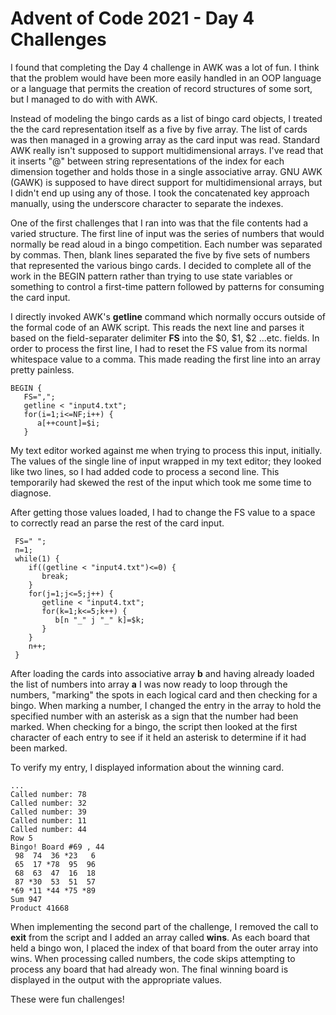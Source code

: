 # Advent of Code 2021 - Day 4 Challenges

I found that completing the Day 4 challenge in AWK was a lot of fun.  I think that the problem would have been more easily handled in an OOP language or a language that permits the creation of record structures of some sort, but I managed to do with with AWK.

Instead of modeling the bingo cards as a list of bingo card objects, I treated the the card representation itself as a five by five array.  The list of cards was then managed in a growing array as the card input was read.  Standard AWK really isn't supposed to support multidimensional arrays.  I've read that it inserts "@" between string representations of the index for each dimension together and holds those in a single associative array.  GNU AWK (GAWK) is supposed to have direct support for multidimensional arrays, but I didn't end up using any of those.  I took the concatenated key approach manually, using the underscore character to separate the indexes.

One of the first challenges that I ran into was that the file contents had a varied structure. The first line of input was the series of numbers that would normally be read aloud in a bingo competition.  Each number was separated by commas.  Then, blank lines separated the five by five sets of numbers that represented the various bingo cards. I decided to complete all of the work in the BEGIN pattern rather than trying to use state variables or something to control a first-time pattern followed by patterns for consuming the card input.

I directly invoked AWK's **getline** command which normally occurs outside of the formal code of an AWK script. This reads the next line and parses it based on the field-separater delimiter **FS** into the $0, $1, $2 ...etc. fields.  In order to process the first line, I had to reset the FS value from its normal whitespace value to a comma.  This made reading the first line into an array pretty painless.

    BEGIN {
       FS=",";
       getline < "input4.txt";
       for(i=1;i<=NF;i++) {
          a[++count]=$i;
       }

My text editor worked against me when trying to process this input, initially.  The values of the single line of input wrapped in my text editor; they looked like two lines, so I had added code to process a second line.  This temporarily had skewed the rest of the input which took me some time to diagnose.

After getting those values loaded, I had to change the FS value to a space to correctly read an parse the rest of the card input.

     FS=" ";
     n=1;
     while(1) {
        if((getline < "input4.txt")<=0) {
           break;
        }
        for(j=1;j<=5;j++) {
           getline < "input4.txt";
           for(k=1;k<=5;k++) {
              b[n "_" j "_" k]=$k;
           }
        }
        n++;
     }

After loading the cards into associative array **b** and having already loaded the list of numbers into array **a** I was now ready to loop through the numbers, "marking" the spots in each logical card and then checking for a bingo.  When marking a number, I changed the entry in the array to hold the specified number with an asterisk as a sign that the number had been marked.  When checking for a bingo, the script then looked at the first character of each entry to see if it held an asterisk to determine if it had been marked.

To verify my entry, I displayed information about the winning card.

    ...
    Called number: 78
    Called number: 32
    Called number: 39
    Called number: 11
    Called number: 44
    Row 5
    Bingo! Board #69 , 44
     98  74  36 *23   6
     65  17 *78  95  96
     68  63  47  16  18
     87 *30  53  51  57
    *69 *11 *44 *75 *89
    Sum 947
    Product 41668

When implementing the second part of the challenge, I removed the call to **exit** from the script and I added an array called **wins**.  As each board that held a bingo won, I placed the index of that board from the outer array into wins.  When processing called numbers, the code skips attempting to process any board that had already won.  The final winning board is displayed in the output with the appropriate values.

These were fun challenges!
